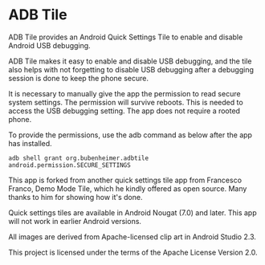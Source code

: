 # ADB Tile

ADB Tile provides an Android Quick Settings Tile to enable and disable Android USB debugging.

ADB Tile makes it easy to enable and disable USB debugging, and the tile also helps with not forgetting to disable USB debugging after a debugging session is done to keep the phone secure.

It is necessary to manually give the app the permission to read secure system settings. The permission will survive reboots. This is needed to access the USB debugging setting. The app does not require a rooted phone.

To provide the permissions, use the adb command as below after the app has installed.

    adb shell grant org.bubenheimer.adbtile android.permission.SECURE_SETTINGS

This app is forked from another quick settings tile app from Francesco Franco, Demo Mode Tile, which he kindly offered as open source. Many thanks to him for showing how it's done.

Quick settings tiles are available in Android Nougat (7.0) and later. This app will not work in earlier Android versions.

All images are derived from Apache-licensed clip art in Android Studio 2.3.

This project is licensed under the terms of the Apache License Version 2.0.
